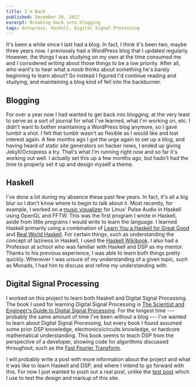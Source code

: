 ```yaml
---
title: I'm Back
published: December 26, 2012
excerpt: Breaking back into blogging
tags: Octopress, Haskell, Digital Signal Processing
---
```


It's been a while since I last had a blog. In fact, I think it's been two, maybe three years now. I previously had a WordPress blog that I updated regularly. However, the things I was studying on my own at the time consumed me and I considered writing about those things to be a low priority. After all, who want's to hear what a noob thinks about something he's barely beginning to learn about? So instead I figured I'd continue reading and studying, and maintaining a blog kind of fell into the backburner.

## Blogging

For over a year now I had wanted to get back into blogging, at the very least to serve as a sort of journal for what I've learned, what I'm working on, etc. I didn't want to bother maintaining a WordPress blog anymore, so I gave tumblr a shot. I felt that tumblr wasn't as flexible as I would like and lost interest again. A few months ago I got the urge again to set up a blog, and having heard of static site generators on hacker news, I ended up giving Jekyll/Octopress a try. That's what I'm running right now and so far it's working out well. I actually set this up a few months ago, but hadn't had the time to properly set it up and design myself a theme.

## Haskell

I've done a lot during my absence these past few years. In fact, it's all a big blur so I don't know where to begin to talk about it. Most recently, for example, I worked on a [music visualizer](https://github.com/blaenk/pulse-visualizer) for Linux' Pulse Audio in Haskell using OpenGL and FFTW. This was the first program I wrote in Haskell, aside from little programs I would write to learn the language. I learned Haskell primarily using a combination of [Learn You a Haskell for Great Good](http://learnyouahaskell.com/) and [Real World Haskell](http://book.realworldhaskell.org/read/). For certain things, such as understanding the concept of laziness in Haskell, I used the [Haskell Wikibook](http://en.wikibooks.org/wiki/Haskell/Laziness). I also had a Professor at school who was familiar with Haskell and DSP as my mentor. Thanks to his previous experience, I was able to learn both things pretty quickly. Whenever I was unsure of my understanding of a given topic, such as Monads, I had him to discuss and refine my understanding with.

## Digital Signal Processing

I worked on this project to learn both Haskell and Digital Signal Processing. The book I used for learning Digital Signal Processing is [The Scientist and Engineer's Guide to Digital Signal Processing](http://www.dspguide.com/pdfbook.htm). For the longest time --- probably the same amount of time I've been without a blog --- I've wanted to learn about Digital Signal Processing, but every book I found assumed some prior DSP knowledge, electronics/circuits knowledge, or hardcore mathematical understanding. This book seems to teach DSP from the perspective of a developer, showing code for algorithms discussed throughout, such as the [Fast Fourier Transform](http://en.wikipedia.org/wiki/Fast_Fourier_transform).

I will probably write a post with more information about the project and what it was like to learn Haskell and DSP, and where I intend to go forward with this. For now I just wanted to push out a real post, unlike the [test post](/posts/test-post/) which I use to test the design and markup of this site.
